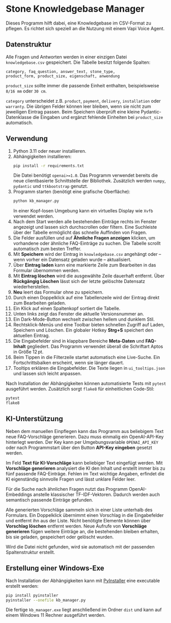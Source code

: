 # Stone Knowledgebase Manager

Dieses Programm hilft dabei, eine Knowledgebase im CSV-Format zu pflegen.
Es richtet sich speziell an die Nutzung mit einem Vapi Voice Agent.

## Datenstruktur

Alle Fragen und Antworten werden in einer einzigen Datei `knowledgebase.csv`
gespeichert. Die Tabelle besitzt folgende Spalten:

```
category, faq_question, answer_text, stone_type,
product_form, product_size, eigenschaft, anwendung
```
`product_size` sollte immer die passende Einheit enthalten, beispielsweise
`8/16 mm` oder `30 cm`.

`category` unterscheidet z.B. `product`, `payment`, `delivery`,
`installation` oder `warranty`. Die übrigen Felder können leer bleiben,
wenn sie nicht zum jeweiligen Eintrag passen.
Beim Speichern überprüft eine kleine Pydantic-Datenklasse die Eingaben und
ergänzt fehlende Einheiten bei `product_size` automatisch.

## Verwendung

1. Python 3.11 oder neuer installieren.
2. Abhängigkeiten installieren:
   ```bash
   pip install -r requirements.txt
   ```
   Die Datei benötigt `openai>=1.0`. Das Programm verwendet bereits die
   neue clientbasierte Schnittstelle der Bibliothek. Zusätzlich werden
   `numpy`, `pydantic` und `ttkbootstrap` genutzt.
3. Programm starten (benötigt eine grafische Oberfläche):
   ```bash
   python kb_manager.py
   ```
   In einer Kopf-losen Umgebung kann ein virtuelles Display wie
   `Xvfb` verwendet werden.
4. Nach dem Start werden alle bestehenden Einträge rechts im Fenster angezeigt
   und lassen sich durchscrollen oder filtern. Eine Suchleiste über der Tabelle
   ermöglicht das schnelle Auffinden von Fragen.
5. Die Felder ausfüllen und auf **Ähnliche Fragen anzeigen** klicken, um
   vorhandene oder ähnliche FAQ-Einträge zu suchen. Die Tabelle scrollt
   automatisch zum besten Treffer.
6. Mit **Speichern** wird der Eintrag in `knowledgebase.csv` angehängt oder –
   wenn vorher ein Datensatz geladen wurde – aktualisiert.
7. Über **Eintrag laden** kann eine markierte Zeile zum Bearbeiten in das
   Formular übernommen werden.
8. Mit **Eintrag löschen** wird die ausgewählte Zeile dauerhaft entfernt. Über
   **Rückgängig Löschen** lässt sich der letzte gelöschte Datensatz wiederherstellen.
9. **Neu** leert das Formular ohne zu speichern.
10. Durch einen Doppelklick auf eine Tabellenzeile wird der Eintrag direkt zum Bearbeiten geladen.
11. Ein Klick auf einen Spaltenkopf sortiert die Tabelle.
12. Unten links zeigt das Fenster die aktuelle Versionsnummer an.
13. Ein Dark-Mode-Button wechselt zwischen hellem und dunklem Stil.
14. Rechtsklick-Menüs und eine Toolbar bieten schnellen Zugriff auf Laden,
    Speichern und Löschen. Ein globaler Hotkey **Strg+S** speichert den
    aktuellen Eintrag.
15. Die Eingabefelder sind in klappbare Bereiche **Meta-Daten** und
    **FAQ-Inhalt** gegliedert. Das Programm verwendet überall die Schriftart
    Aptos in Größe 12 pt.
16. Beim Tippen in die Filterzeile startet automatisch eine Live-Suche. Ein
    Fortschrittsbalken erscheint, wenn sie länger dauert.
17. Tooltips erklären die Eingabefelder. Die Texte liegen in
    `ui_tooltips.json` und lassen sich leicht anpassen.

Nach Installation der Abhängigkeiten können automatisierte Tests mit
`pytest` ausgeführt werden. Zusätzlich sorgt `flake8` für einheitlichen
Code-Stil:

```bash
pytest
flake8
```

## KI-Unterstützung

Neben dem manuellen Einpflegen kann das Programm aus beliebigem Text neue
FAQ-Vorschläge generieren. Dazu muss einmalig ein OpenAI-API-Key hinterlegt
werden. Der Key kann per Umgebungsvariable `OPENAI_API_KEY` oder nach
Programmstart über den Button **API-Key eingeben** gesetzt werden.

Im Feld **Text für KI-Vorschläge** kann beliebiger Text eingefügt werden.
Mit **Vorschläge generieren** analysiert die KI den Inhalt und erstellt immer
bis zu fünf passende FAQ-Einträge. Fehlen im Text wichtige Angaben, erfindet
die KI eigenständig sinnvolle Fragen und lässt unklare Felder leer.

Für die Suche nach ähnlichen Fragen nutzt das Programm OpenAI-Embeddings
anstelle klassischer TF-IDF-Vektoren. Dadurch werden auch semantisch passende
Einträge gefunden.

Alle generierten Vorschläge sammeln sich in einer Liste unterhalb des
Formulars. Ein Doppelklick übernimmt einen Vorschlag in die Eingabefelder und
entfernt ihn aus der Liste. Nicht benötigte Elemente können über
**Vorschlag löschen** entfernt werden. Neue Aufrufe von
**Vorschläge generieren** fügen weitere Einträge an, die bestehenden bleiben
erhalten, bis sie geladen, gespeichert oder gelöscht wurden.

Wird die Datei nicht gefunden, wird sie automatisch mit der passenden
Spaltenstruktur erstellt.

## Erstellung einer Windows-Exe

Nach Installation der Abhängigkeiten kann mit [PyInstaller](https://pyinstaller.org/) eine
executable erstellt werden:

```bash
pip install pyinstaller
pyinstaller --onefile kb_manager.py
```

Die fertige `kb_manager.exe` liegt anschließend im Ordner `dist` und
kann auf einem Windows 11 Rechner ausgeführt werden.

